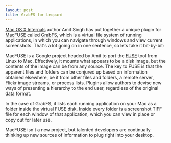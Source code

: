 ```yaml
---
layout: post
title: GrabFS for Leopard
---
```

[Mac OS X Internals](http://osxbook.com/) author Amit Singh has put together a unique plugin for [MacFUSE](https://osxfuse.github.io/) called [GrabFS](http://osxbook.com/book/bonus/chapter11/grabfs/), which is a virtual file system of running applications, in which you can navigate through windows and view current screenshots. That's a lot going on in one sentence, so lets take it bit-by-bit:

MacFUSE is a Google project headed by Amit to port the [FUSE](https://github.com/libfuse/libfuse) tool from Linux to Mac. Effectively, it mounts what appears to be a disk image, but the contents of the image can be from any source. The key to FUSE is that the apparent files and folders can be conjured up based on information obtained elsewhere, be it from other files and folders, a remote server, Flickr image streams, or process lists. Plugins allow authors to devise new ways of presenting a hierarchy to the end user, regardless of the original data format.

In the case of GrabFS, it lists each running application on your Mac as a folder inside the virtual FUSE disk. Inside every folder is a screenshot TIFF file for each window of that application, which you can view in place or copy out for later use.

MacFUSE isn't a new project, but talented developers are continually thinking up new sources of information to plug right into your desktop.
